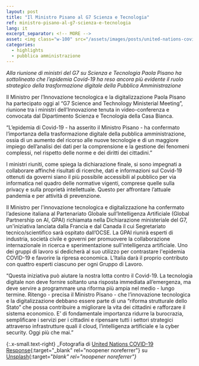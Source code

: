 ```yaml
---
layout: post
title: "Il Ministro Pisano al G7 Scienza e Tecnologia"
ref: ministro-pisano-al-g7-scienza-e-tecnologia
lang: it
excerpt_separator: <!-- MORE -->
asset: <img class="w-100" src="/assets/images/posts/united-nations-covid-19-response.jpg" alt="Immuni disponibile il codice sorgente"/>
categories:
  - highlights
  - pubblica amministrazione
---
```


_Alla riunione di ministri del G7 su Scienza e Tecnologia Paola Pisano ha sottolineato che l’epidemia Covid-19 ha reso ancora più evidente il ruolo strategico della trasformazione digitale della Pubblica Amministrazione_

<!-- MORE -->

Il Ministro per l’Innovazione tecnologica e la digitalizzazione Paola Pisano ha partecipato oggi al “G7 Science and Technology Ministerial Meeting”, riunione tra i ministri dell’Innovazione tenuta in video-conferenza e convocata dal Dipartimento Scienza e Tecnologia della Casa Bianca.  

“L’epidemia di Covid-19 - ha asserito il Ministro Pisano - ha confermato l’importanza della trasformazione digitale della pubblica amministrazione, ossia di un aumento del ricorso alle nuove tecnologie e di un maggiore impiego dell’analisi dei dati per la comprensione e la gestione dei fenomeni complessi, nel rispetto delle norme e dei diritti dei cittadini.”  

I ministri riuniti, come spiega la dichiarazione finale, si sono impegnati a collaborare affinché risultati  di ricerche, dati e informazioni sul Covid-19 ottenuti da governi siano il più possibile accessibili al pubblico per via informatica  nel quadro delle normative vigenti, comprese quelle sulla privacy e sulla proprietà intellettuale. Questo per affrontare l’attuale pandemia e per attività di prevenzione. 

Il Ministro per l'innovazione tecnologica e digitalizzazione ha confermato l’adesione italiana al Partenariato Globale sull’Intelligenza Artificiale (Global Partnership on AI, GPAI) richiamata nella Dichiarazione ministeriale del G7, un'iniziativa lanciata dalla Francia e dal Canada il cui Segretariato tecnico/scientifico sarà ospitato dall’OCSE. La GPAI riunirà esperti di industria, società civile e governi per promuovere la collaborazione internazionale in ricerca e sperimentazione sull'intelligenza artificiale. Uno dei  gruppi di lavoro si dedicherà al suo utilizzo per contrastare l'epidemia COVID-19 e favorire la ripresa economica. L’Italia darà il proprio contributo con  quattro esperti ciascuno per ogni Gruppo di Lavoro.  

“Questa iniziativa può aiutare la nostra lotta contro il Covid-19. La tecnologia digitale non deve fornire soltanto una risposta immediata all’emergenza, ma deve servire a programmare una riforma più ampia nel medio - lungo termine. Ritengo - precisa il Ministro Pisano - che l’innovazione tecnologica e la digitalizzazione debbano essere parte di una “riforma strutturale dello Stato” che possa contribuire a migliorare la vita dei cittadini e rafforzare il sistema economico. E’ di fondamentale importanza ridurre la burocrazia, semplificare i servizi per i cittadini e ripensare tutti i settori strategici attraverso infrastrutture quali il cloud, l’intelligenza artificiale e la cyber security. Oggi più che mai.”  

{:.x-small.text-right}
_Fotografia di [United Nations COVID-19 Response](https://unsplash.com/@unitednations?utm_source=unsplash&utm_medium=referral&utm_content=creditCopyText){:target="_blank" rel="noopener noreferrer"} su [Unsplash](https://unsplash.com/photos/fWYgXKMCqo0){:target="_blank" rel="noopener noreferrer"}_
